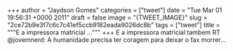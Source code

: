 
+++
author = "Jaydson Gomes"
categories = ["tweet"]
date = "Tue Mar 01 19:56:31 +0000 2011"
draft = false
image = "{TWEET_IMAGE}"
slug = "2ce72b9e3f7c6c7c41ef5ccb9182eada9026dc8b"
tags = ["tweet"]
title = """E a impressora matricial ..."""
+++
E a impressora matricial tambem RT @jovemnerd: A humanidade precisa ter coragem para deixar o fax morrer...
